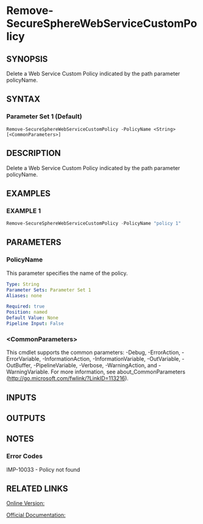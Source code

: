﻿# Remove-SecureSphereWebServiceCustomPolicy

## SYNOPSIS
Delete a Web Service Custom Policy indicated by the path parameter policyName.



## SYNTAX

### Parameter Set 1 (Default)
```
Remove-SecureSphereWebServiceCustomPolicy -PolicyName <String> [<CommonParameters>]
```

## DESCRIPTION
Delete a Web Service Custom Policy indicated by the path parameter policyName.



## EXAMPLES

### EXAMPLE 1

```powershell
Remove-SecureSphereWebServiceCustomPolicy -PolicyName "policy 1"
```

## PARAMETERS

### PolicyName
This parameter specifies the name of the policy.

```yaml
Type: String
Parameter Sets: Parameter Set 1
Aliases: none

Required: true
Position: named
Default Value: None
Pipeline Input: False
```

### \<CommonParameters\>
This cmdlet supports the common parameters: -Debug, -ErrorAction, -ErrorVariable, -InformationAction, -InformationVariable, -OutVariable, -OutBuffer, -PipelineVariable, -Verbose, -WarningAction, and -WarningVariable. For more information, see about_CommonParameters (http://go.microsoft.com/fwlink/?LinkID=113216).

## INPUTS

## OUTPUTS

## NOTES

### Error Codes
IMP-10033 - Policy not found

## RELATED LINKS

[Online Version:](https://github.com/akshinmustafayev/Documentation/MD)

[Official Documentation:](https://docs.imperva.com/bundle/v13.6-api-reference-guide/page/61862.htm)



